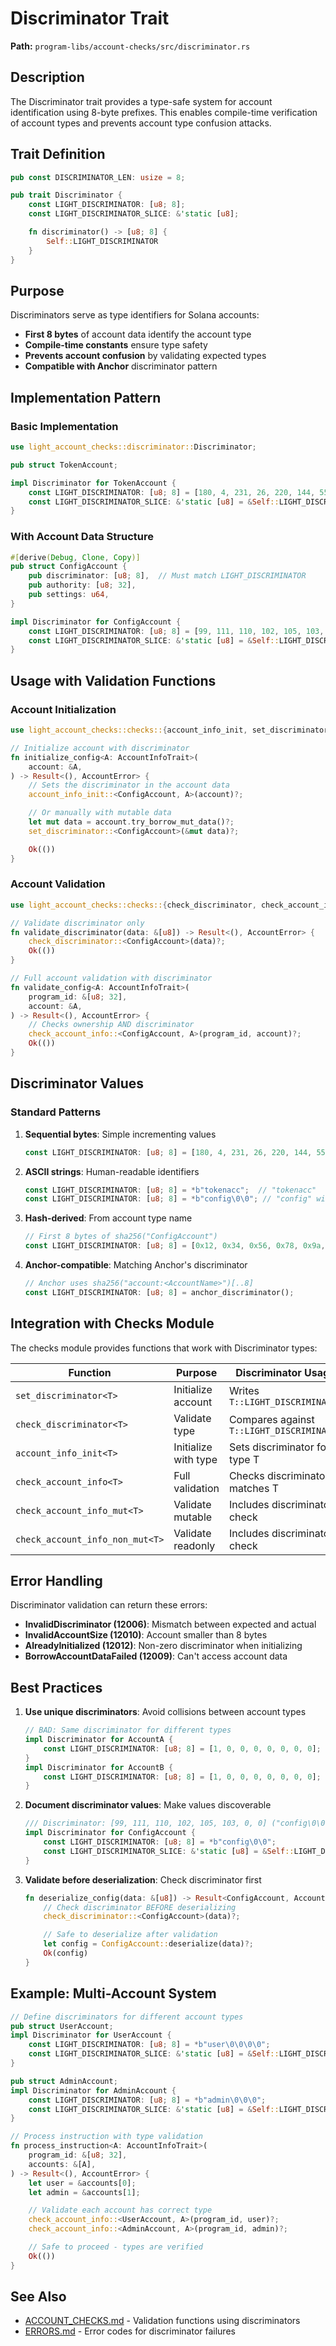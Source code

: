 # Discriminator Trait

**Path:** `program-libs/account-checks/src/discriminator.rs`

## Description

The Discriminator trait provides a type-safe system for account identification using 8-byte prefixes. This enables compile-time verification of account types and prevents account type confusion attacks.

## Trait Definition

```rust
pub const DISCRIMINATOR_LEN: usize = 8;

pub trait Discriminator {
    const LIGHT_DISCRIMINATOR: [u8; 8];
    const LIGHT_DISCRIMINATOR_SLICE: &'static [u8];

    fn discriminator() -> [u8; 8] {
        Self::LIGHT_DISCRIMINATOR
    }
}
```

## Purpose

Discriminators serve as type identifiers for Solana accounts:
- **First 8 bytes** of account data identify the account type
- **Compile-time constants** ensure type safety
- **Prevents account confusion** by validating expected types
- **Compatible with Anchor** discriminator pattern

## Implementation Pattern

### Basic Implementation
```rust
use light_account_checks::discriminator::Discriminator;

pub struct TokenAccount;

impl Discriminator for TokenAccount {
    const LIGHT_DISCRIMINATOR: [u8; 8] = [180, 4, 231, 26, 220, 144, 55, 168];
    const LIGHT_DISCRIMINATOR_SLICE: &'static [u8] = &Self::LIGHT_DISCRIMINATOR;
}
```

### With Account Data Structure
```rust
#[derive(Debug, Clone, Copy)]
pub struct ConfigAccount {
    pub discriminator: [u8; 8],  // Must match LIGHT_DISCRIMINATOR
    pub authority: [u8; 32],
    pub settings: u64,
}

impl Discriminator for ConfigAccount {
    const LIGHT_DISCRIMINATOR: [u8; 8] = [99, 111, 110, 102, 105, 103, 0, 0];  // "config\0\0"
    const LIGHT_DISCRIMINATOR_SLICE: &'static [u8] = &Self::LIGHT_DISCRIMINATOR;
}
```

## Usage with Validation Functions

### Account Initialization
```rust
use light_account_checks::checks::{account_info_init, set_discriminator};

// Initialize account with discriminator
fn initialize_config<A: AccountInfoTrait>(
    account: &A,
) -> Result<(), AccountError> {
    // Sets the discriminator in the account data
    account_info_init::<ConfigAccount, A>(account)?;

    // Or manually with mutable data
    let mut data = account.try_borrow_mut_data()?;
    set_discriminator::<ConfigAccount>(&mut data)?;

    Ok(())
}
```

### Account Validation
```rust
use light_account_checks::checks::{check_discriminator, check_account_info};

// Validate discriminator only
fn validate_discriminator(data: &[u8]) -> Result<(), AccountError> {
    check_discriminator::<ConfigAccount>(data)?;
    Ok(())
}

// Full account validation with discriminator
fn validate_config<A: AccountInfoTrait>(
    program_id: &[u8; 32],
    account: &A,
) -> Result<(), AccountError> {
    // Checks ownership AND discriminator
    check_account_info::<ConfigAccount, A>(program_id, account)?;
    Ok(())
}
```

## Discriminator Values

### Standard Patterns

1. **Sequential bytes**: Simple incrementing values
   ```rust
   const LIGHT_DISCRIMINATOR: [u8; 8] = [180, 4, 231, 26, 220, 144, 55, 168];
   ```

2. **ASCII strings**: Human-readable identifiers
   ```rust
   const LIGHT_DISCRIMINATOR: [u8; 8] = *b"tokenacc";  // "tokenacc"
   const LIGHT_DISCRIMINATOR: [u8; 8] = *b"config\0\0"; // "config" with padding
   ```

3. **Hash-derived**: From account type name
   ```rust
   // First 8 bytes of sha256("ConfigAccount")
   const LIGHT_DISCRIMINATOR: [u8; 8] = [0x12, 0x34, 0x56, 0x78, 0x9a, 0xbc, 0xde, 0xf0];
   ```

4. **Anchor-compatible**: Matching Anchor's discriminator
   ```rust
   // Anchor uses sha256("account:<AccountName>")[..8]
   const LIGHT_DISCRIMINATOR: [u8; 8] = anchor_discriminator();
   ```

## Integration with Checks Module

The checks module provides functions that work with Discriminator types:

| Function | Purpose | Discriminator Usage |
|----------|---------|-------------------|
| `set_discriminator<T>` | Initialize account | Writes `T::LIGHT_DISCRIMINATOR` |
| `check_discriminator<T>` | Validate type | Compares against `T::LIGHT_DISCRIMINATOR` |
| `account_info_init<T>` | Initialize with type | Sets discriminator for type T |
| `check_account_info<T>` | Full validation | Checks discriminator matches T |
| `check_account_info_mut<T>` | Validate mutable | Includes discriminator check |
| `check_account_info_non_mut<T>` | Validate readonly | Includes discriminator check |

## Error Handling

Discriminator validation can return these errors:

- **InvalidDiscriminator (12006)**: Mismatch between expected and actual
- **InvalidAccountSize (12010)**: Account smaller than 8 bytes
- **AlreadyInitialized (12012)**: Non-zero discriminator when initializing
- **BorrowAccountDataFailed (12009)**: Can't access account data

## Best Practices

1. **Use unique discriminators**: Avoid collisions between account types
   ```rust
   // BAD: Same discriminator for different types
   impl Discriminator for AccountA {
       const LIGHT_DISCRIMINATOR: [u8; 8] = [1, 0, 0, 0, 0, 0, 0, 0];
   }
   impl Discriminator for AccountB {
       const LIGHT_DISCRIMINATOR: [u8; 8] = [1, 0, 0, 0, 0, 0, 0, 0];  // Collision!
   }
   ```

2. **Document discriminator values**: Make values discoverable
   ```rust
   /// Discriminator: [99, 111, 110, 102, 105, 103, 0, 0] ("config\0\0")
   impl Discriminator for ConfigAccount {
       const LIGHT_DISCRIMINATOR: [u8; 8] = *b"config\0\0";
       const LIGHT_DISCRIMINATOR_SLICE: &'static [u8] = &Self::LIGHT_DISCRIMINATOR;
   }
   ```

3. **Validate before deserialization**: Check discriminator first
   ```rust
   fn deserialize_config(data: &[u8]) -> Result<ConfigAccount, AccountError> {
       // Check discriminator BEFORE deserializing
       check_discriminator::<ConfigAccount>(data)?;

       // Safe to deserialize after validation
       let config = ConfigAccount::deserialize(data)?;
       Ok(config)
   }
   ```

## Example: Multi-Account System

```rust
// Define discriminators for different account types
pub struct UserAccount;
impl Discriminator for UserAccount {
    const LIGHT_DISCRIMINATOR: [u8; 8] = *b"user\0\0\0\0";
    const LIGHT_DISCRIMINATOR_SLICE: &'static [u8] = &Self::LIGHT_DISCRIMINATOR;
}

pub struct AdminAccount;
impl Discriminator for AdminAccount {
    const LIGHT_DISCRIMINATOR: [u8; 8] = *b"admin\0\0\0";
    const LIGHT_DISCRIMINATOR_SLICE: &'static [u8] = &Self::LIGHT_DISCRIMINATOR;
}

// Process instruction with type validation
fn process_instruction<A: AccountInfoTrait>(
    program_id: &[u8; 32],
    accounts: &[A],
) -> Result<(), AccountError> {
    let user = &accounts[0];
    let admin = &accounts[1];

    // Validate each account has correct type
    check_account_info::<UserAccount, A>(program_id, user)?;
    check_account_info::<AdminAccount, A>(program_id, admin)?;

    // Safe to proceed - types are verified
    Ok(())
}
```

## See Also
- [ACCOUNT_CHECKS.md](ACCOUNT_CHECKS.md) - Validation functions using discriminators
- [ERRORS.md](ERRORS.md) - Error codes for discriminator failures
